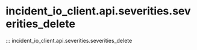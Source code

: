 # incident_io_client.api.severities.severities_delete

::: incident_io_client.api.severities.severities_delete
